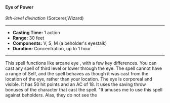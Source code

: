#### Eye of Power
*9th-level divination* (Sorcerer,Wizard)
___
- **Casting Time:** 1 action
- **Range:** 30 feet
- **Components:** V, S, M (a beholder's eyestalk)
- **Duration:** Concentration, up to 1 hour
---
This spell functions like arcane eye , with a few key
differences. You can cast any spell of third level or
lower through the eye. The spell cannot have a
range of Self, and the spell behaves as though it was
cast from the location of the eye, rather than your
location.
The eye is corporeal and visible. It has 50 hit
points and an AC of 18. It uses the saving throw
bonuses of the character that cast the spell.
"It amuses me to use this spell against
beholders. Alas, they do not see the
